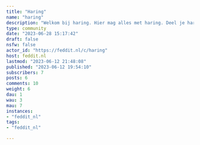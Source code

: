 ```yaml
---
title: "Haring" 
name: "haring"
description: "Welkom bij haring. Hier mag alles met haring. Deel je haring ervaring. Maak me blij met je haring schilderij. Laat je haring recept op ons los."
type: community
date: "2023-06-28 15:17:42"
draft: false
nsfw: false
actor_id: "https://feddit.nl/c/haring"
host: feddit.nl
lastmod: "2023-06-12 21:48:08"
published: "2023-06-12 19:54:10"
subscribers: 7
posts: 6
comments: 10
weight: 6
dau: 1
wau: 3
mau: 7
instances:
- "feddit_nl"
tags: 
- "feddit_nl"

---
```

